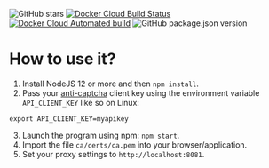 ![GitHub stars](https://img.shields.io/github/stars/unixfox/proxy-sorry-google-recaptcha.svg?style=social) [![Docker Cloud Build Status](https://img.shields.io/docker/cloud/build/unixfox/proxy-sorry-google-recaptcha.svg)](https://hub.docker.com/r/unixfox/proxy-sorry-google-recaptcha) [![Docker Cloud Automated build](https://img.shields.io/docker/cloud/automated/unixfox/proxy-sorry-google-recaptcha.svg)](https://hub.docker.com/r/unixfox/proxy-sorry-google-recaptcha) ![GitHub package.json version](https://img.shields.io/github/package-json/v/unixfox/proxy-sorry-google-recaptcha.svg)
# How to use it?

1. Install NodeJS 12 or more and then `npm install`.
2. Pass your [anti-captcha](https://anti-captcha.com) client key using the environment variable `API_CLIENT_KEY` like so on Linux:
````
export API_CLIENT_KEY=myapikey
````
3. Launch the program using npm: `npm start`.
4. Import the file `ca/certs/ca.pem` into your browser/application.
5. Set your proxy settings to `http://localhost:8081`.